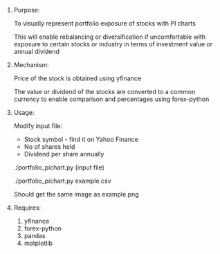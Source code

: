 1. Purpose:

    To visually represent portfolio exposure of stocks with PI charts

    This will enable rebalancing or diversification if uncomfortable with exposure to certain stocks or industry in terms of investment value or annual dividend



2. Mechanism:

    Price of the stock is obtained using yfinance

    The value or dividend of the stocks are converted to a common currency to enable comparison and percentages using forex-python


3. Usage:

    Modify input file: 
    - Stock symbol - find it on Yahoo Finance
    - No of shares held 
    - Dividend per share annually

    ./portfolio_pichart.py (input file)

    ./portfolio_pichart.py example.csv 

    Should get the same image as example.png

4. Requires: 

    1. yfinance 
    2. forex-python
    3. pandas
    4. matplotlib  
